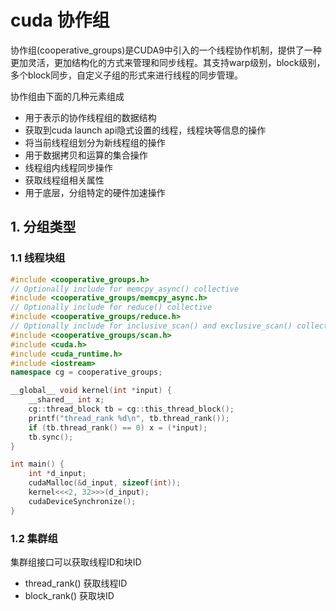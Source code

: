 # cuda 协作组

协作组(cooperative_groups)是CUDA9中引入的一个线程协作机制，提供了一种更加灵活，更加结构化的方式来管理和同步线程。其支持warp级别，block级别，多个block同步，自定义子组的形式来进行线程的同步管理。

协作组由下面的几种元素组成
- 用于表示的协作线程组的数据结构
- 获取到cuda launch api隐式设置的线程，线程块等信息的操作
- 将当前线程组划分为新线程组的操作
- 用于数据拷贝和运算的集合操作
- 线程组内线程同步操作
- 获取线程组相关属性
- 用于底层，分组特定的硬件加速操作

## 1. 分组类型

### 1.1 线程块组

```cpp
#include <cooperative_groups.h>
// Optionally include for memcpy_async() collective
#include <cooperative_groups/memcpy_async.h>
// Optionally include for reduce() collective
#include <cooperative_groups/reduce.h>
// Optionally include for inclusive_scan() and exclusive_scan() collectives
#include <cooperative_groups/scan.h>
#include <cuda.h>
#include <cuda_runtime.h>
#include <iostream>
namespace cg = cooperative_groups;

__global__ void kernel(int *input) {
    __shared__ int x;
    cg::thread_block tb = cg::this_thread_block();
    printf("thread_rank %d\n", tb.thread_rank());
    if (tb.thread_rank() == 0) x = (*input);
    tb.sync();
}

int main() {
    int *d_input;
    cudaMalloc(&d_input, sizeof(int));
    kernel<<<2, 32>>>(d_input);
    cudaDeviceSynchronize();
}
```

### 1.2 集群组

集群组接口可以获取线程ID和块ID

- thread_rank() 获取线程ID
- block_rank() 获取块ID

